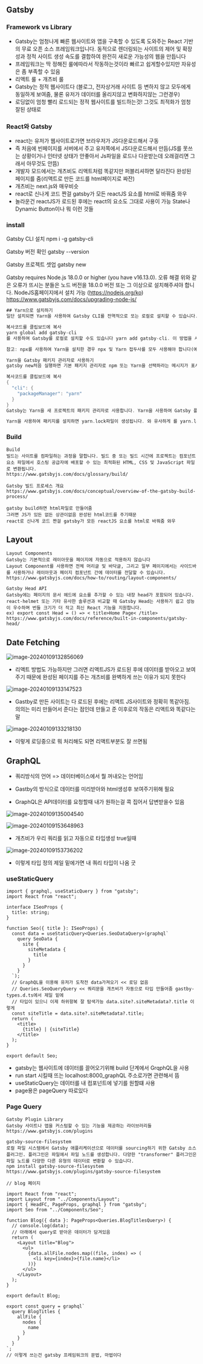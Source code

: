 ## Gatsby

### Framework vs Library

- Gatsby는 엄청나게 빠른 웹사이트와 앱을 구축할 수 있도록 도와주는 React 기반의 무료 오픈 소스 프레임워크입니다.
  동적으로 렌더링되는 사이트의 제어 및 확장성과 정적 사이트 생성 속도를 결합하여 완전히 새로운 가능성의 웹을 만듭니다
- 프레임워크는 딱 정해진 룰에따라서 작동하는것이라 빠르고 쉽게할수있지만 자유성은 좀 부족할 수 있음
- 리액트 룰 + 개츠비 룰
- Gatsby는 정적 웹사이트다 (블로그, 전자상거래 사이트 등 변하지 않고 모두에게 동일하게 보여줌, 물론 유저가 데이터를 올리지않고 변화하지않는 그런경우)
- 로딩없이 엄청 빨리 로드되는 정적 웹사이트를 빌드하는것! 그것도 최적화가 엄청 잘된 상태로

### React와 Gatsby

- react는 유저가 웹사이트로가면 브라우저가 JS다운로드해서 구동
- 즉 처음에 빈페이지를 서버에서 주고 유저쪽에서 JS다운로드해서 만듬(JS를 못쓰는 상황이거나 인터넷 상태가 안좋아서 Js파일을 로드나 다운받는데 오래걸리면 그래서 아무것도 안뜸)
- 개발자 모드에서는 개츠비도 리액트처럼 똑같지만 퍼블리셔하면 달라진다 완성된 페이지를 줌(리액트로 만든 코드를 html페이지로 짜잔)
- 개츠비는 next.js와 매우비슷
- react로 신나게 코드 짠걸 gatsby가 모든 reactJS 요소를 html로 바꿔줌 와우
- 놀라운건 reactJS가 로드된 후에는 react의 요소도 그대로 사용이 가능 State나 Dynamic Button이나 뭐 이런 것들

### install

Gatsby CLI 설치
npm i -g gatsby-cli

Gatsby 버전 확인
gatsby --version

Gatsby 프로젝트 셋업
gatsby new

Gatsby requires Node.js 18.0.0 or higher (you have v16.13.0). 오류 해결
위와 같은 오류가 뜨시는 분들은 노드 버전을 18.0.0 버전 또는 그 이상으로 설치해주셔야 합니다.
NodeJS홈페이지에서 설치 가능 (https://nodejs.org/ko) 
https://www.gatsbyjs.com/docs/upgrading-node-js/

```dart
## Yarn으로 설치하기
일단 설치되면 Yarn을 사용하여 Gatsby CLI를 전역적으로 또는 로컬로 설치할 수 있습니다. 와 같은 Gatsby CLI 명령을 사용하려면 접두어를gatsby new 사용하여 전역적으로 CLI를 설치하십시오 .global

복사코드를 클립보드에 복사
yarn global add gatsby-cli
를 사용하여 Gatsby를 로컬로 설치할 수도 있습니다 yarn add gatsby-cli. 이 방법을 사용하는 경우 Gatsby 명령 앞에 를 붙여야 합니다( yarn예: ) yarn gatsby develop.

참고: npx를 사용하여 Yarn을 설치한 경우 npx 및 Yarn 접두사를 모두 사용해야 합니다(예: ) npx yarn add gatsby-cli. globalnpx를 사용하여 설치한 경우 Yarn은 접두사를 무시합니다 .

Yarn을 Gatsby 패키지 관리자로 사용하기
gatsby new처음 실행하면 기본 패키지 관리자로 npm 또는 Yarn을 선택하라는 메시지가 표시됩니다. 그때 Yarn을 선택하거나 나중에 변경할 수 있습니다. npm에서 Yarn으로 전환하려면 에서 사용 가능한 Gatsby CLI 구성 파일을 편집하여 ~/.config/gatsby/config.json다음 줄을 추가하세요.

복사코드를 클립보드에 복사
{
  "cli": {
    "packageManager": "yarn"
  }
}
Gatsby는 Yarn을 새 프로젝트의 패키지 관리자로 사용합니다. Yarn을 사용하여 Gatsby 플러그인을 설치할 수도 있습니다. npm install또는 npm i로 교체하세요 yarn add.

Yarn을 사용하여 패키지를 설치하면 yarn.lock파일이 생성됩니다. 와 유사하게 를 yarn.lock사용하여 설치한 정확한 버전을 추적 합니다 . 프로젝트 저장소에 커밋합니다 . 이렇게 하면 팀 구성원과 컴퓨터 전체에서 종속성이 일관되게 유지됩니다
```

### Build

```react
Build
빌드는 사이트를 컴파일하는 과정을 말합니다. 빌드 중 또는 빌드 시간에 프로젝트는 컴포넌트 요소 파일에서 호스팅 공급자에 배포할 수 있는 최적화된 HTML, CSS 및 JavaScript 파일로 변환됩니다.
https://www.gatsbyjs.com/docs/glossary/build/

Gatsby 빌드 프로세스 개요
https://www.gatsbyjs.com/docs/conceptual/overview-of-the-gatsby-build-process/

gatsby build하면 html파일로 만들어줌
그러면 JS가 있든 없든 상관이없음 완성된 html코드를 주기때문
react로 신나게 코드 짠걸 gatsby가 모든 reactJS 요소를 html로 바꿔줌 와우

```

## Layout

```react
Layout Components
Gatsby는 기본적으로 레이아웃을 페이지에 자동으로 적용하지 않습니다
Layout Component를 사용하면 전체 머리글 및 바닥글, 그리고 일부 페이지에서는 사이드바를 사용하거나 레이아웃과 페이지 컴포넌트 간에 데이터를 전달할 수 있습니다.
https://www.gatsbyjs.com/docs/how-to/routing/layout-components/

Gatsby Head API
Gatsby에는 페이지의 문서 헤드에 요소를 추가할 수 있는 내장 head가 포함되어 있습니다.
react-helmet 또는 기타 유사한 솔루션과 비교할 때 Gatsby Head는 사용하기 쉽고 성능이 우수하며 번들 크기가 더 작고 최신 React 기능을 지원합니다.
ex) export const Head = () => < title>Home Page< /title>
https://www.gatsbyjs.com/docs/reference/built-in-components/gatsby-head/
```

## Date Fetching

![image-20240109132856069](C:\Users\han\Desktop\GatsbyPractice\assets\image-20240109132856069.png)

- 리액트 방법도 가능하지만 그러면 리액트JS가 로드된 후에 데이터를 받아오고 보여주기 때문에 완성된 페이지를 주는 개츠비를 완벽하게 쓰는 이유가 되지 못한다

![image-20240109133147523](C:\Users\han\Desktop\GatsbyPractice\assets\image-20240109133147523.png)

- Gastby로 만든 사이트는 다 로드된 후에는 리액트 JS사이트와 정확히 똑같아짐. 의의는 미리 만들어서 준다는 점인데 만들고 준 이후로의 작동은 리액트와 똑같다는 말

![image-20240109133218130](C:\Users\han\Desktop\GatsbyPractice\assets\image-20240109133218130.png)

- 이렇게 로딩중으로 뭐 처리해도 되면 리액트부분도 잘 쓰면됨

## GraphQL

- 쿼리방식의 언어 => 데이터베이스에서 뭘 꺼내오는 언어임

- Gastby의 방식으로 데이터를 미리받아와 html생성후 보여주기위해 필요
- GraphQL은 API데이터를 요청할때 내가 원하는걸 콕 집어서 답변받을수 있음

![image-20240109135004540](C:\Users\han\Desktop\GatsbyPractice\assets\image-20240109135004540.png)

![image-20240109153648963](C:\Users\han\Desktop\GatsbyPractice\assets\image-20240109153648963.png)

- 개츠비가 우리 쿼리를 읽고 자동으로 타입생성 true일때

![image-20240109153736202](C:\Users\han\Desktop\GatsbyPractice\assets\image-20240109153736202.png)

- 이렇게 타입 정의 제일 밑에가면 내 쿼리 타입이 나옴 굿

### useStaticQuery

```react
import { graphql, useStaticQuery } from "gatsby";
import React from "react";

interface ISeoProps {
  title: string;
}

function Seo({ title }: ISeoProps) {
  const data = useStaticQuery<Queries.SeoDataQuery>(graphql`
    query SeoData {
      site {
        siteMetadata {
          title
        }
      }
    }
  `);
  // GraphQL을 이용해 유저가 도착전 data가져오기 << 로딩 없음
  // Queries.SeoQueryQuery << 쿼리문을 개츠비가 자동으로 타입 만들어줌 gastby-types.d.ts에서 제일 밑에
  // 타입이 있으니 이제 하위항복 잘 탐색가능 data.site?.siteMetadata?.title 이렇게
  const siteTitle = data.site?.siteMetadata?.title;
  return (
    <title>
      {title} | {siteTitle}
    </title>
  );
}

export default Seo;
```

- gatsby는 웹사이트에 데이터를 끌어오기위해 build 단계에서 GrqphQL을 사용
- run start 시킬때 뜨는 localhost:8000_graphQL 주소로가면 관련해서 뜸
- useStaticQuery는 데이터를 내 컴포넌트에 넣기를 원할떄 사용
- page용은 pageQuery 따로있다

### Page Query

```react
Gatsby Plugin Library
Gatsby 사이트나 앱을 커스텀할 수 있는 기능을 제공하는 라이브러리들
https://www.gatsbyjs.com/plugins

gatsby-source-filesystem
로컬 파일 시스템에서 Gatsby 애플리케이션으로 데이터를 sourcing하기 위한 Gatsby 소스 플러그인. 플러그인은 파일에서 파일 노드를 생성합니다. 다양한 "transformer" 플러그인은 파일 노드를 다양한 다른 유형의 데이터로 변환할 수 있습니다.
npm install gatsby-source-filesystem
https://www.gatsbyjs.com/plugins/gatsby-source-filesystem
```

```react
// blog 페이지

import React from "react";
import Layout from "../Components/Layout";
import { HeadFC, PageProps, graphql } from "gatsby";
import Seo from "../Components/Seo";

function Blog({ data }: PageProps<Queries.BlogTitlesQuery>) {
  // console.log(data);
  // 아래에서 query로 받아온 데이터가 담겨있음
  return (
    <Layout title="Blog">
      <ul>
        {data.allFile.nodes.map((file, index) => (
          <li key={index}>{file.name}</li>
        ))}
      </ul>
    </Layout>
  );
}

export default Blog;

export const query = graphql`
  query BlogTitles {
    allFile {
      nodes {
        name
      }
    }
  }
`;
// 이렇게 쓰는건 gatsby 프레임워크의 문법, 마법이다

```

